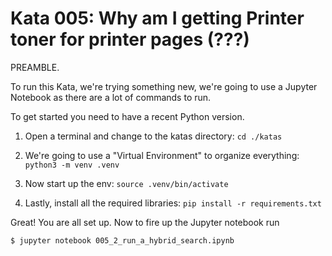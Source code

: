 # Kata 005: Why am I getting Printer toner for printer pages (???)

PREAMBLE.

To run this Kata, we're trying something new, we're going to use a Jupyter Notebook as there are a lot of commands to run.

To get started you need to have a recent Python version.

1. Open a terminal and change to the katas directory: `cd ./katas`

1. We're going to use a "Virtual Environment" to organize everything: `python3 -m venv .venv`

1. Now start up the env: `source .venv/bin/activate`

1. Lastly, install all the required libraries: `pip install -r requirements.txt`

Great!  You are all set up.   Now to fire up the Jupyter notebook run

```bash
$ jupyter notebook 005_2_run_a_hybrid_search.ipynb
```
